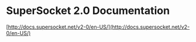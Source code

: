 SuperSocket 2.0 Documentation
===========================================================
[http://docs.supersocket.net/v2-0/en-US/](http://docs.supersocket.net/v2-0/en-US/)